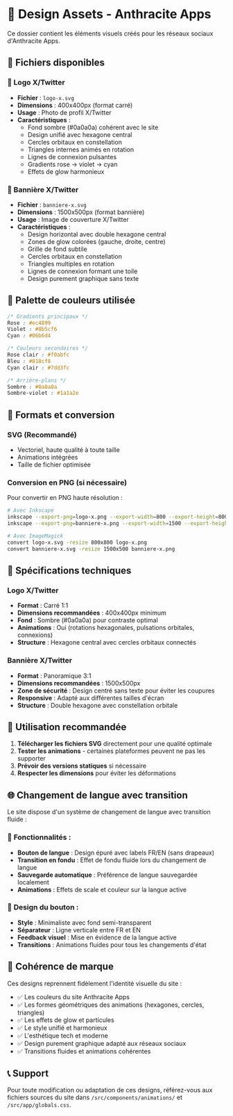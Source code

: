# 🎨 Design Assets - Anthracite Apps

Ce dossier contient les éléments visuels créés pour les réseaux sociaux d'Anthracite Apps.

## 📁 Fichiers disponibles

### 🔶 Logo X/Twitter
- **Fichier** : `logo-x.svg`
- **Dimensions** : 400x400px (format carré)
- **Usage** : Photo de profil X/Twitter
- **Caractéristiques** :
  - Fond sombre (#0a0a0a) cohérent avec le site
  - Design unifié avec hexagone central
  - Cercles orbitaux en constellation
  - Triangles internes animés en rotation
  - Lignes de connexion pulsantes
  - Gradients rose → violet → cyan
  - Effets de glow harmonieux

### 🔶 Bannière X/Twitter
- **Fichier** : `banniere-x.svg`
- **Dimensions** : 1500x500px (format bannière)
- **Usage** : Image de couverture X/Twitter
- **Caractéristiques** :
  - Design horizontal avec double hexagone central
  - Zones de glow colorées (gauche, droite, centre)
  - Grille de fond subtile
  - Cercles orbitaux en constellation
  - Triangles multiples en rotation
  - Lignes de connexion formant une toile
  - Design purement graphique sans texte

## 🎨 Palette de couleurs utilisée

```css
/* Gradients principaux */
Rose : #ec4899
Violet : #8b5cf6  
Cyan : #06b6d4

/* Couleurs secondaires */
Rose clair : #f0abfc
Bleu : #818cf8
Cyan clair : #7dd3fc

/* Arrière-plans */
Sombre : #0a0a0a
Sombre-violet : #1a1a2e
```

## 🔧 Formats et conversion

### SVG (Recommandé)
- Vectoriel, haute qualité à toute taille
- Animations intégrées
- Taille de fichier optimisée

### Conversion en PNG (si nécessaire)
Pour convertir en PNG haute résolution :

```bash
# Avec Inkscape
inkscape --export-png=logo-x.png --export-width=800 --export-height=800 logo-x.svg
inkscape --export-png=banniere-x.png --export-width=1500 --export-height=500 banniere-x.svg

# Avec ImageMagick
convert logo-x.svg -resize 800x800 logo-x.png
convert banniere-x.svg -resize 1500x500 banniere-x.png
```

## 📐 Spécifications techniques

### Logo X/Twitter
- **Format** : Carré 1:1
- **Dimensions recommandées** : 400x400px minimum
- **Fond** : Sombre (#0a0a0a) pour contraste optimal
- **Animations** : Oui (rotations hexagonales, pulsations orbitales, connexions)
- **Structure** : Hexagone central avec cercles orbitaux connectés

### Bannière X/Twitter  
- **Format** : Panoramique 3:1
- **Dimensions recommandées** : 1500x500px
- **Zone de sécurité** : Design centré sans texte pour éviter les coupures
- **Responsive** : Adapté aux différentes tailles d'écran
- **Structure** : Double hexagone avec constellation orbitale

## 🎯 Utilisation recommandée

1. **Télécharger les fichiers SVG** directement pour une qualité optimale
2. **Tester les animations** - certaines plateformes peuvent ne pas les supporter
3. **Prévoir des versions statiques** si nécessaire
4. **Respecter les dimensions** pour éviter les déformations

## 🌐 Changement de langue avec transition

Le site dispose d'un système de changement de langue avec transition fluide :

### 🔄 **Fonctionnalités :**
- **Bouton de langue** : Design épuré avec labels FR/EN (sans drapeaux)
- **Transition en fondu** : Effet de fondu fluide lors du changement de langue
- **Sauvegarde automatique** : Préférence de langue sauvegardée localement
- **Animations** : Effets de scale et couleur sur la langue active

### 🎨 **Design du bouton :**
- **Style** : Minimaliste avec fond semi-transparent
- **Séparateur** : Ligne verticale entre FR et EN
- **Feedback visuel** : Mise en évidence de la langue active
- **Transitions** : Animations fluides pour tous les changements d'état

## 🔄 Cohérence de marque

Ces designs reprennent fidèlement l'identité visuelle du site :
- ✅ Les couleurs du site Anthracite Apps
- ✅ Les formes géométriques des animations (hexagones, cercles, triangles)
- ✅ Les effets de glow et particules
- ✅ Le style unifié et harmonieux
- ✅ L'esthétique tech et moderne
- ✅ Design purement graphique adapté aux réseaux sociaux
- ✅ Transitions fluides et animations cohérentes

## 📞 Support

Pour toute modification ou adaptation de ces designs, référez-vous aux fichiers sources du site dans `/src/components/animations/` et `/src/app/globals.css`. 